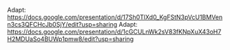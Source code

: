 Adapt: https://docs.google.com/presentation/d/17Sh0TlXd0_KgFStN3pVcU1BMVenn3cs3QFCHcJb0SjY/edit?usp=sharing
Adapt: https://docs.google.com/presentation/d/1cGCULnWk2sV83fKNpXuX43oH7H2MDUaSo4BUWp1pmw8/edit?usp=sharing